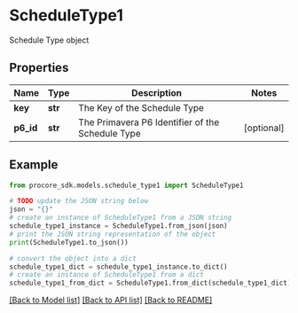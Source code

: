 # ScheduleType1

Schedule Type object

## Properties

Name | Type | Description | Notes
------------ | ------------- | ------------- | -------------
**key** | **str** | The Key of the Schedule Type | 
**p6_id** | **str** | The Primavera P6 Identifier of the Schedule Type | [optional] 

## Example

```python
from procore_sdk.models.schedule_type1 import ScheduleType1

# TODO update the JSON string below
json = "{}"
# create an instance of ScheduleType1 from a JSON string
schedule_type1_instance = ScheduleType1.from_json(json)
# print the JSON string representation of the object
print(ScheduleType1.to_json())

# convert the object into a dict
schedule_type1_dict = schedule_type1_instance.to_dict()
# create an instance of ScheduleType1 from a dict
schedule_type1_from_dict = ScheduleType1.from_dict(schedule_type1_dict)
```
[[Back to Model list]](../README.md#documentation-for-models) [[Back to API list]](../README.md#documentation-for-api-endpoints) [[Back to README]](../README.md)


